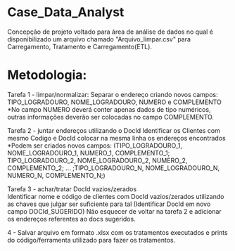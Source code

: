 # Case_Data_Analyst
Concepção de projeto voltado para área de análise de dados no qual é disponibilizado um arquivo chamado "Arquivo_limpar.csv" para Carregamento, Tratamento e Carregamento(ETL). 

# Metodologia: 
Tarefa 1 - limpar/normalizar:
Separar o endereço criando novos campos: TIPO_LOGRADOURO, NOME_LOGRADOURO, NUMERO e COMPLEMENTO
*No campo NUMERO deverá conter apenas dados de tipo numéricos, outras informações deverão ser colocadas no campo COMPLEMENTO.

Tarefa 2 - juntar endereços utilizando o DocId
Identificar os Clientes com mesmo Codigo e DocId colocar na mesma linha os endereços encontrados
*Podem ser criados novos campos: (TIPO_LOGRADOURO_1, NOME_LOGRADOURO_1, NUMERO_1, COMPLEMENTO_1; TIPO_LOGRADOURO_2, NOME_LOGRADOURO_2, NUMERO_2, COMPLEMENTO_2; ... ;TIPO_LOGRADOURO_N, NOME_LOGRADOURO_N, NUMERO_N, COMPLEMENTO_N;)

Tarefa 3 - achar/tratar DocId vazios/zerados  
Identificar nome e código de clientes com DocId vazios/zerados utilizando as chaves que julgar ser suficiente para tal (Identificar DocId em novo campo DOCId_SUGERIDO)
Não esquecer de voltar na tarefa 2 e adicionar os endereços referentes ao docs sugeridos.

4 - Salvar arquivo em formato .xlsx com os tratamentos executados e prints do código/ferramenta utilizado para fazer os tratamentos.
